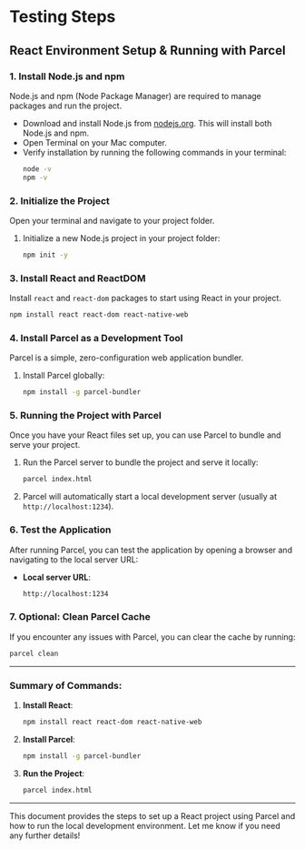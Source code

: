 # Testing Steps
## React Environment Setup & Running with Parcel

### 1. **Install Node.js and npm**
Node.js and npm (Node Package Manager) are required to manage packages and run the project.

- Download and install Node.js from [nodejs.org](https://nodejs.org/). This will install both Node.js and npm.
- Open Terminal on your Mac computer.
- Verify installation by running the following commands in your terminal:
  ```bash
  node -v
  npm -v
  ```

### 2. **Initialize the Project**
Open your terminal and navigate to your project folder.

1. Initialize a new Node.js project in your project folder:
   ```bash
   npm init -y
   ```

### 3. **Install React and ReactDOM**
Install `react` and `react-dom` packages to start using React in your project.

```bash
npm install react react-dom react-native-web
```

### 4. **Install Parcel as a Development Tool**
Parcel is a simple, zero-configuration web application bundler.

1. Install Parcel globally:
   ```bash
   npm install -g parcel-bundler
   ```

### 5. **Running the Project with Parcel**
Once you have your React files set up, you can use Parcel to bundle and serve your project.

1. Run the Parcel server to bundle the project and serve it locally:
   ```bash
   parcel index.html
   ```

2. Parcel will automatically start a local development server (usually at `http://localhost:1234`).

### 6. **Test the Application**
After running Parcel, you can test the application by opening a browser and navigating to the local server URL:

- **Local server URL**: 
  ```bash
  http://localhost:1234
  ```

### 7. **Optional: Clean Parcel Cache**
If you encounter any issues with Parcel, you can clear the cache by running:

```bash
parcel clean
```

---

### Summary of Commands:

1. **Install React**:
   ```bash
   npm install react react-dom react-native-web
   ```

2. **Install Parcel**:
   ```bash
   npm install -g parcel-bundler
   ```

3. **Run the Project**:
   ```bash
   parcel index.html
   ```

---

This document provides the steps to set up a React project using Parcel and how to run the local development environment. Let me know if you need any further details!
